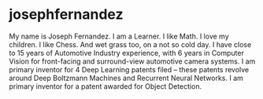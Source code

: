 # josephfernandez
My name is Joseph Fernandez. I am a Learner. I like Math. I love my children. I like Chess. And wet grass too, on a not so cold day.
I have close to 15 years of Automotive Industry experience, with 6 years in Computer Vision for front-facing and surround-view automotive camera systems. I am primary inventor for 4 Deep Learning patents filed – these patents revolve around Deep Boltzmann Machines and Recurrent Neural Networks. I am primary inventor for a patent awarded for Object Detection.

